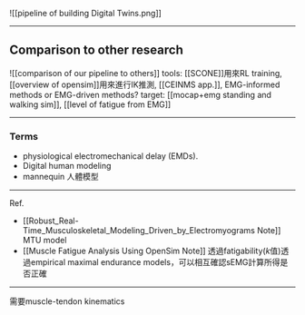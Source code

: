 ![[pipeline of building Digital Twins.png]]

---
## Comparison to other research
![[comparison of our pipeline to others]]
tools: [[SCONE]]用來RL training, [[overview of opensim]]用來進行IK推測, [[CEINMS app.]], EMG-informed methods or EMG-driven methods?
target: [[mocap+emg standing and walking sim]], [[level of fatigue from EMG]]

---
### Terms
- physiological electromechanical delay (EMDs).
- Digital human modeling
- mannequin 人體模型

---
Ref.
- [[Robust_Real-Time_Musculoskeletal_Modeling_Driven_by_Electromyograms Note]] MTU model
- [[Muscle Fatigue Analysis Using OpenSim Note]] 透過fatigability($k$值)透過empirical maximal endurance models，可以相互確認sEMG計算所得是否正確

---


需要muscle-tendon kinematics

